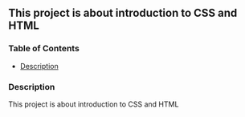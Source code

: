 
## This project is about introduction to CSS and HTML

<!-- small description of the project -->

### Table of Contents

- [Description](#description)


<!-- here is the description -->

### Description

This project is about introduction to CSS and HTML

